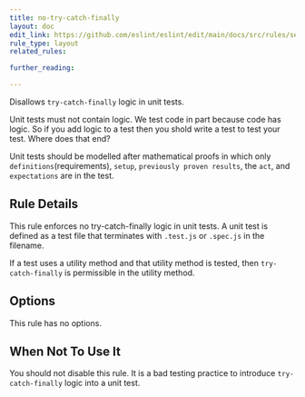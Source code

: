 ```yaml
---
title: no-try-catch-finally
layout: doc
edit_link: https://github.com/eslint/eslint/edit/main/docs/src/rules/semi.md
rule_type: layout
related_rules:

further_reading:

---
```


Disallows `try-catch-finally` logic in unit tests.

Unit tests must not contain logic. We test code in part because code has logic. So if you
add logic to a test then you shold write a test to test your test. Where does that end?

Unit tests should be modelled after mathematical proofs in which only `definitions`(requirements), `setup`, `previously proven results`, the `act`, and `expectations` are in the test.


## Rule Details

This rule enforces no try-catch-finally logic in unit tests. A unit test is defined as a test file that terminates with `.test.js` or `.spec.js` in the filename. 

If a test uses a utility method and that utility method is tested, then `try-catch-finally` is permissible in the utility method.

## Options

This rule has no options.

## When Not To Use It

You should not disable this rule. It is a bad testing practice to introduce `try-catch-finally` logic into a unit test.